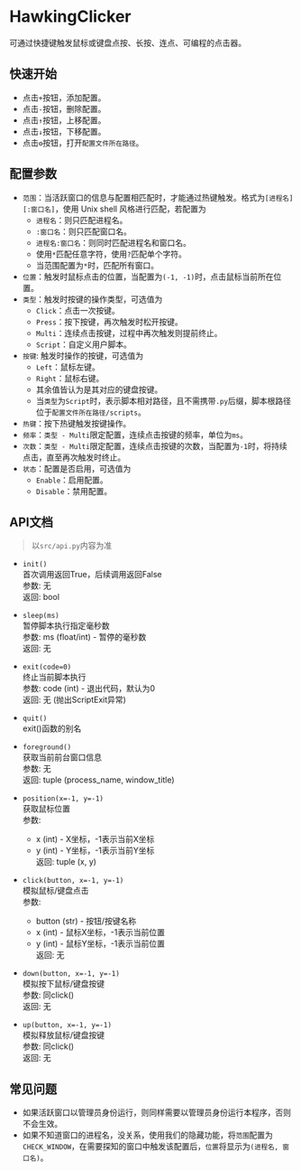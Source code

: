 # HawkingClicker
可通过快捷键触发鼠标或键盘点按、长按、连点、可编程的点击器。

## 快速开始
* 点击`+`按钮，添加配置。
* 点击`-`按钮，删除配置。
* 点击`↑`按钮，上移配置。
* 点击`↓`按钮，下移配置。
* 点击`⚙`按钮，打开`配置文件所在路径`。

## 配置参数
* `范围`：当活跃窗口的信息与配置相匹配时，才能通过热键触发。格式为`[进程名][:窗口名]`，使用 Unix shell 风格进行匹配，若配置为
    * `进程名`：则只匹配进程名。
    * `:窗口名`：则只匹配窗口名。
    * `进程名:窗口名`：则同时匹配进程名和窗口名。
    * 使用`*`匹配任意字符，使用`?`匹配单个字符。
    * 当范围配置为`*`时，匹配所有窗口。
* `位置`：触发时鼠标点击的位置，当配置为`(-1, -1)`时，点击鼠标当前所在位置。
* `类型`：触发时按键的操作类型，可选值为
    * `Click`：点击一次按键。
    * `Press`：按下按键，再次触发时松开按键。
    * `Multi`：连续点击按键，过程中再次触发则提前终止。
    * `Script`：自定义用户脚本。
* `按键`: 触发时操作的按键，可选值为
    * `Left`：鼠标左键。
    * `Right`：鼠标右键。
    * 其余值皆认为是其对应的键盘按键。
    * 当`类型`为`Script`时，表示脚本相对路径，且不需携带`.py`后缀，脚本根路径位于`配置文件所在路径/scripts`。
* `热键`：按下热键触发按键操作。
* `频率`：`类型 - Multi`限定配置，连续点击按键的频率，单位为`ms`。
* `次数`：`类型 - Multi`限定配置，连续点击按键的次数，当配置为`-1`时，将持续点击，直至再次触发时终止。
* `状态`：配置是否启用，可选值为
    * `Enable`：启用配置。
    * `Disable`：禁用配置。

## API文档
> 以`src/api.py`内容为准

- `init()`  
  首次调用返回True，后续调用返回False  
  参数: 无  
  返回: bool  

- `sleep(ms)`  
  暂停脚本执行指定毫秒数  
  参数: ms (float/int) - 暂停的毫秒数  
  返回: 无  

- `exit(code=0)`  
  终止当前脚本执行  
  参数: code (int) - 退出代码，默认为0  
  返回: 无 (抛出ScriptExit异常)  

- `quit()`  
  exit()函数的别名  

- `foreground()`  
  获取当前前台窗口信息  
  参数: 无  
  返回: tuple (process_name, window_title)  

- `position(x=-1, y=-1)`  
  获取鼠标位置  
  参数:  
    - x (int) - X坐标，-1表示当前X坐标  
    - y (int) - Y坐标，-1表示当前Y坐标  
  返回: tuple (x, y)  

- `click(button, x=-1, y=-1)`  
  模拟鼠标/键盘点击  
  参数:  
    - button (str) - 按钮/按键名称  
    - x (int) - 鼠标X坐标，-1表示当前位置  
    - y (int) - 鼠标Y坐标，-1表示当前位置  
  返回: 无  

- `down(button, x=-1, y=-1)`  
  模拟按下鼠标/键盘按键  
  参数: 同click()  
  返回: 无  

- `up(button, x=-1, y=-1)`  
  模拟释放鼠标/键盘按键  
  参数: 同click()  
  返回: 无  

## 常见问题
* 如果活跃窗口以管理员身份运行，则同样需要以管理员身份运行本程序，否则不会生效。
* 如果不知道窗口的进程名，没关系，使用我们的隐藏功能，将`范围`配置为`CHECK_WINDOW`，在需要探知的窗口中触发该配置后，`位置`将显示为`(进程名, 窗口名)`。
